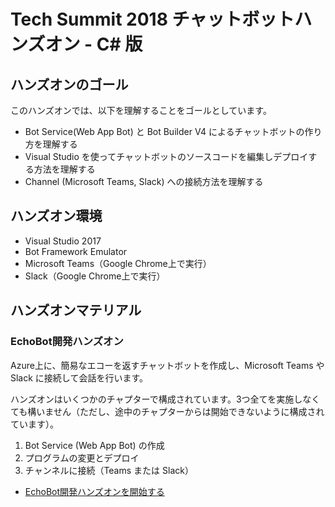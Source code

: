# Tech Summit 2018 チャットボットハンズオン - C# 版

## ハンズオンのゴール

このハンズオンでは、以下を理解することをゴールとしています。

- Bot Service(Web App Bot) と Bot Builder V4 によるチャットボットの作り方を理解する
- Visual Studio を使ってチャットボットのソースコードを編集しデプロイする方法を理解する
- Channel (Microsoft Teams, Slack) への接続方法を理解する

## ハンズオン環境

- Visual Studio 2017
- Bot Framework Emulator
- Microsoft Teams（Google Chrome上で実行）
- Slack（Google Chrome上で実行）

## ハンズオンマテリアル

### EchoBot開発ハンズオン

Azure上に、簡易なエコーを返すチャットボットを作成し、Microsoft Teams や Slack に接続して会話を行います。

ハンズオンはいくつかのチャプターで構成されています。3つ全てを実施しなくても構いません（ただし、途中のチャプターからは開始できないように構成されています）。

  1. Bot Service (Web App Bot) の作成
  1. プログラムの変更とデプロイ
  1. チャンネルに接続（Teams または Slack）

  - [EchoBot開発ハンズオンを開始する](./docs/01_EchoBot/01-01_create-webapp-bot.md)